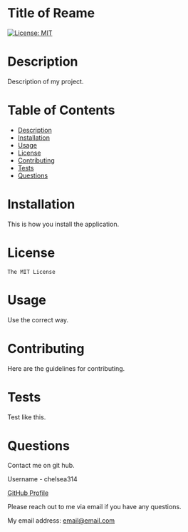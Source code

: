 # Title of Reame
[![License: MIT](https://img.shields.io/badge/License-MIT-yellow.svg)](https://opensource.org/licenses/MIT)

# Description
  Description of my project.

# Table of Contents  
* [Description](#description)
* [Installation](#installation)
* [Usage](#usage)
* [License](#license)
* [Contributing](#contributing)
* [Tests](#tests)
* [Questions](#questions)
    
# Installation
  This is how you install the application.

# License
    The MIT License
  
# Usage
  Use the correct way.
  
# Contributing
  Here are the guidelines for contributing.
  
# Tests
  Test like this.
  
# Questions
  Contact me on git hub. 

  Username - chelsea314 

  [GitHub Profile](https://github.com/chelsea314)

  Please reach out to me via email if you have any questions. 

  My email address: email@email.com
